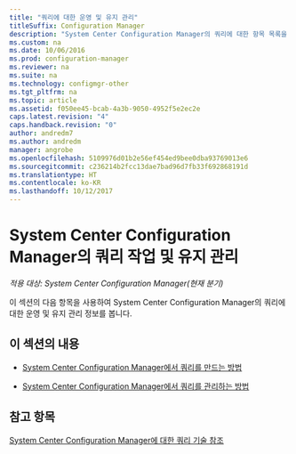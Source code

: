 ```yaml
---
title: "쿼리에 대한 운영 및 유지 관리"
titleSuffix: Configuration Manager
description: "System Center Configuration Manager의 쿼리에 대한 항목 목록을 참조하세요. 운영 및 유지 관리에 중점을 둡니다."
ms.custom: na
ms.date: 10/06/2016
ms.prod: configuration-manager
ms.reviewer: na
ms.suite: na
ms.technology: configmgr-other
ms.tgt_pltfrm: na
ms.topic: article
ms.assetid: f050ee45-bcab-4a3b-9050-4952f5e2ec2e
caps.latest.revision: "4"
caps.handback.revision: "0"
author: andredm7
ms.author: andredm
manager: angrobe
ms.openlocfilehash: 5109976d01b2e56ef454ed9bee0dba93769013e6
ms.sourcegitcommit: c236214b2fcc13dae7bad96d7fb33f692868191d
ms.translationtype: HT
ms.contentlocale: ko-KR
ms.lasthandoff: 10/12/2017
---
```

# <a name="operations-and-maintenance-for-queries-in-system-center-configuration-manager"></a>System Center Configuration Manager의 쿼리 작업 및 유지 관리

*적용 대상: System Center Configuration Manager(현재 분기)*

이 섹션의 다음 항목을 사용하여 System Center Configuration Manager의 쿼리에 대한 운영 및 유지 관리 정보를 봅니다.  

## <a name="in-this-section"></a>이 섹션의 내용  

-   [System Center Configuration Manager에서 쿼리를 만드는 방법](../../../core/servers/manage/create-queries.md)  

-   [System Center Configuration Manager에서 쿼리를 관리하는 방법](../../../core/servers/manage/manage-queries.md)  

## <a name="see-also"></a>참고 항목  
 [System Center Configuration Manager에 대한 쿼리 기술 참조](../../../core/servers/manage/queries-technical-reference.md)
